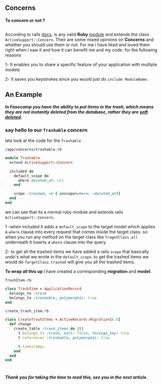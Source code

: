 ## Concerns
#### To concern or not ?
## 

According to rails [docs](https://api.rubyonrails.org/classes/ActiveSupport/Concern.html), is any valid **Ruby** [module](https://ruby-doc.org/core-2.5.0/Module.html) and extends the class `ActiveSupport::Concern`.
Their are some mixed opinions on **Concerns** and whether you should use them or not. For me i have liked and loved them right when i saw it and how it can benefit me and my code.
for the following reasons

1- It enables you to share a specific feature of your application with multiple models

2- It saves you keystrokes since you would just do `include ModuleName`. 

## An Example
##### In Fasecamp you have the ability to put items in the trash, which means they are not instantly deleted from the database, rather they are [soft deleted](https://en.wiktionary.org/wiki/soft_deletion#:~:text=Noun,data%20itself%20from%20the%20database.).

### say hello to our `Trashable` concern
lets look at the code for the `Trashable`

`/app/concerns/trashable.rb`

```ruby
module Trashable
  extend ActiveSupport::Concern

  included do
    default_scope do
      where deleted_at: nil
    end

    scope :trashed, -> { unscope(where: :deleted_at)}
  end
end
```

we can see that its a normal ruby module and extends rails `ActiveSupport::Concern`.

1 -when included it adds a `default_scope` to the target model which applies a `where` clause into every request that comes inside the target class. 
 so when you run any method on the target class like `TragetClass.all` underneath it inserts a `where` clause into the query.
 
2- to get all the trashed items we have added a rails `scope` that basically undo's what we wrote in the `default_scope`.
to get the trashed items we would do `TargetClass.trashed` will give you all the trashed items.

**To wrap all this up** I have created a corresponding **migration** and **model**.

`TrashItem.rb`

```ruby
class TrashItem < ApplicationRecord
  belongs_to :trash
  belongs_to :trashable, polymorphic: true
end
```

`create_trash_item.rb`
```ruby
class CreateTrashItems < ActiveRecord::Migration[6.0]
  def change
    create_table :trash_items do |t|
      t.belongs_to :trash, null: false, foreign_key: true
      t.references :trashable, polymorphic: true

      t.timestamps
    end
  end
end
```
# 

##### Thank you for taking the time to read this, see you in the next article.